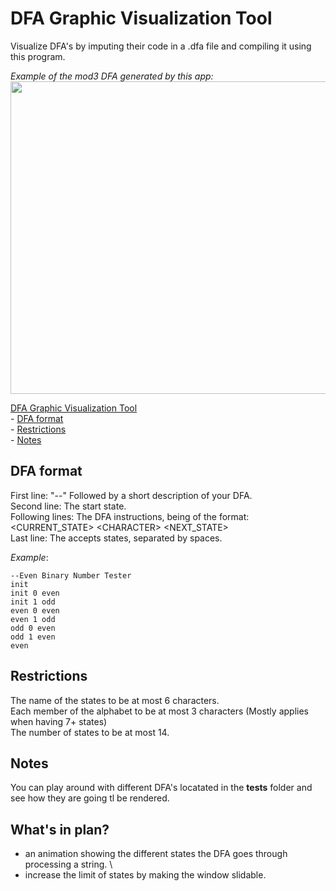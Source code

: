 # DFA Graphic Visualization Tool

Visualize DFA's by imputing their code in a .dfa file and compiling it using this program.

*Example of the mod3 DFA generated by this app:*\
<img src="https://user-images.githubusercontent.com/74255152/178478526-d4817b2f-5986-41d2-ab37-e21e28027c71.png" width="800" height="500">

[DFA Graphic Visualization Tool](#dfa-graphic-visualization-tool) \
    - [DFA format](#dfa-format) \
    - [Restrictions](#restrictions) \
    - [Notes](#notes)

## DFA format

First line: "--" Followed by a short description of your DFA. \
Second line: The start state. \
Following lines: The DFA instructions, being of the format: \
<CURRENT_STATE> \<CHARACTER\> <NEXT_STATE> \
Last line: The accepts states, separated by spaces.

_Example_:

```
--Even Binary Number Tester
init
init 0 even
init 1 odd
even 0 even
even 1 odd
odd 0 even
odd 1 even
even
```

## Restrictions

The name of the states to be at most 6 characters. \
Each member of the alphabet to be at most 3 characters (Mostly applies when having 7+ states)  \
The number of states to be at most 14.

## Notes

You can play around with different DFA's locatated in the **tests** folder and see how they are going tl be rendered.

## What's in plan?

- an animation showing the different states the DFA goes through processing a string. \
- increase the limit of states by making the window slidable.
